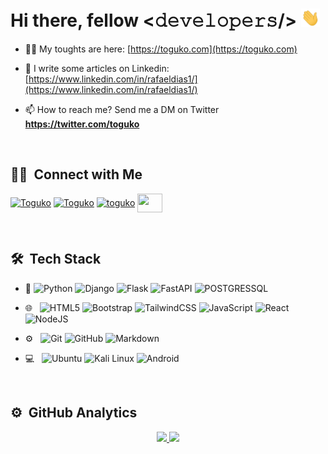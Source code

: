 # Hi there, fellow <𝚍𝚎𝚟𝚎𝚕𝚘𝚙𝚎𝚛𝚜/> <img src="https://github.com/ABSphreak/ABSphreak/blob/master/gifs/Hi.gif" width="30px">

- 👨‍💻 My toughts are here: [https://toguko.com](https://toguko.com)

- 📝 I write some articles on Linkedin: [https://www.linkedin.com/in/rafaeldias1/](https://www.linkedin.com/in/rafaeldias1/)

- 📫 How to reach me? Send me a DM on Twitter **https://twitter.com/toguko**

&nbsp;
&nbsp;
  
## 🤝🏻 &nbsp;Connect with Me
<p align="left">
<a href="https://twitter.com/toguko" target="blank"><img align="center" src="https://cdn.jsdelivr.net/npm/simple-icons@3.0.1/icons/twitter.svg" alt="Toguko" height="30" width="40" /></a>
<a href="https://www.linkedin.com/in/rafaeldias1/" target="blank"><img align="center" src="https://cdn.jsdelivr.net/npm/simple-icons@3.0.1/icons/linkedin.svg" alt="Toguko" height="30" width="40" /></a>
<a href="http://stackoverflow.com/users/5397856/toguko" target="blank"><img align="center" src="https://cdn.jsdelivr.net/npm/simple-icons@3.0.1/icons/stackoverflow.svg" alt="toguko" height="30" width="40" /></a>
<a href="https://www.youtube.com/channel/UCKO4Ix1Nzk82mSZVAfMuDbQ" target="blank"><img align="center" src="https://cdn.jsdelivr.net/npm/simple-icons@3.0.1/icons/youtube.svg" alt="" height="30" width="40" /></a>
</p>

&nbsp;
&nbsp;

## 🛠 &nbsp;Tech Stack

- :space_invader:
  ![Python](https://img.shields.io/badge/Python-14354C?style=for-the-badge&logo=python&logoColor=white)
  ![Django](https://img.shields.io/badge/Django-14354C?style=for-the-badge&logo=django&logoColor=white)
  ![Flask](https://img.shields.io/badge/Flask-14354C?style=for-the-badge&logo=flask&logoColor=white)
  ![FastAPI](https://img.shields.io/badge/FastAPI-14354C?style=for-the-badge&logo=fastapi&logoColor=white)
  ![POSTGRESSQL](https://img.shields.io/badge/PostgreSQL-14354C?style=for-the-badge&logo=postgresql&logoColor=white)
  
- 🌐 &nbsp;
  ![HTML5](https://img.shields.io/badge/HTML5-E34F26?style=for-the-badge&logo=html5&logoColor=white)
  ![Bootstrap](https://img.shields.io/badge/Bootstrap-E34F26?style=for-the-badge&logo=bootstrap&logoColor=white)
  ![TailwindCSS](https://img.shields.io/badge/Tailwind_CSS-E34F26?style=for-the-badge&logo=tailwind-css&logoColor=white)
  ![JavaScript](https://img.shields.io/badge/JavaScript-E34F26?style=for-the-badge&logo=javascript&logoColor=white)
  ![React](https://img.shields.io/badge/React-E34F26?style=for-the-badge&logo=react&logoColor=white)
  ![NodeJS](https://img.shields.io/badge/Node.js-E34F26?style=for-the-badge&logo=node.js&logoColor=white)

- ⚙️ &nbsp;
  ![Git](https://img.shields.io/badge/Git-323330?style=for-the-badge&logo=git&logoColor=white)
  ![GitHub](https://img.shields.io/badge/GitHub-323330?style=for-the-badge&logo=github&logoColor=white)
  ![Markdown](https://img.shields.io/badge/Markdown-323330?style=for-the-badge&logo=markdown&logoColor=white)

- 💻 &nbsp;
  ![Ubuntu](https://img.shields.io/badge/Ubuntu-316192?style=for-the-badge&logo=ubuntu&logoColor=white)
  ![Kali Linux](https://img.shields.io/badge/Kali_Linux-316192?style=for-the-badge&logo=linux&logoColor=white)
  ![Android](https://img.shields.io/badge/Android-316192?style=for-the-badge&logo=android&logoColor=white)
  
&nbsp;
&nbsp;

## ⚙️ &nbsp;GitHub Analytics

<p align="center">
<a href="https://github.com/toguko">
  <img height="180em" src="https://github-readme-stats-eight-theta.vercel.app/api?username=toguko&show_icons=true&theme=algolia&include_all_commits=true&count_private=true"/>
  <img height="180em" src="https://github-readme-stats-eight-theta.vercel.app/api/top-langs/?username=toguko&layout=compact&langs_count=8&theme=algolia"/>
</a>
</p>
